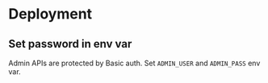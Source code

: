 # Deployment

## Set password in env var
Admin APIs are protected by Basic auth. Set `ADMIN_USER` and `ADMIN_PASS` env var.